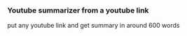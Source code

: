 ### Youtube summarizer from a youtube link 

put any youtube link and get summary in around 600 words 